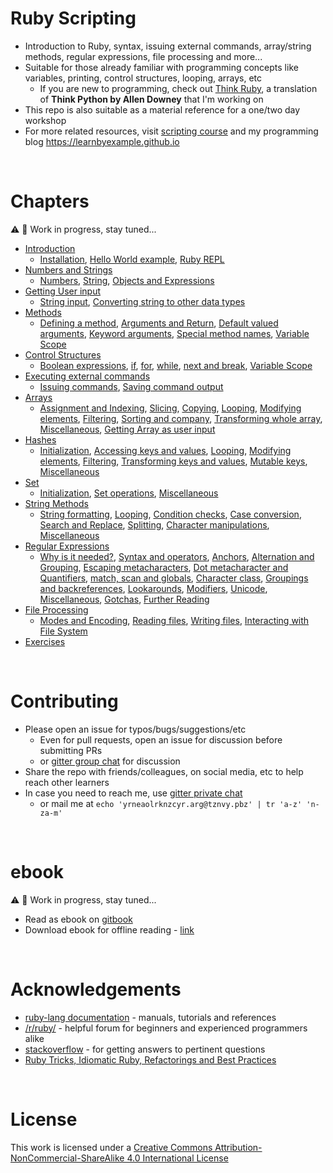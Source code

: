 # <a name="ruby-scripting"></a>Ruby Scripting

* Introduction to Ruby, syntax, issuing external commands, array/string methods, regular expressions, file processing and more...
* Suitable for those already familiar with programming concepts like variables, printing, control structures, looping, arrays, etc
    * If you are new to programming, check out [Think Ruby](https://github.com/learnbyexample/ThinkRubyBuild), a translation of **Think Python by Allen Downey** that I'm working on
* This repo is also suitable as a material reference for a one/two day workshop
* For more related resources, visit [scripting course](https://github.com/learnbyexample/scripting_course) and my programming blog https://learnbyexample.github.io

<br>

# <a name="chapters"></a>Chapters

:warning: :construction: Work in progress, stay tuned...

* [Introduction](./chapters/Introduction.md)
    * [Installation](./chapters/Introduction.md#installation), [Hello World example](./chapters/Introduction.md#hello-world-example), [Ruby REPL](./chapters/Introduction.md#ruby-repl)
* [Numbers and Strings](./chapters/Numbers_and_Strings.md)
    * [Numbers](./chapters/Numbers_and_Strings.md#numbers), [String](./chapters/Numbers_and_Strings.md#string), [Objects and Expressions](./chapters/Numbers_and_Strings.md#objects-and-expressions)
* [Getting User input](./chapters/User_input.md)
    * [String input](./chapters/User_input.md#string-input), [Converting string to other data types](./chapters/User_input.md#converting-string-to-other-data-types)
* [Methods](./chapters/Methods.md)
    * [Defining a method](./chapters/Methods.md#defining-a-method), [Arguments and Return](./chapters/Methods.md#arguments-and-return), [Default valued arguments](./chapters/Methods.md#default-valued-arguments), [Keyword arguments](./chapters/Methods.md#keyword-arguments), [Special method names](./chapters/Methods.md#special-method-names), [Variable Scope](./chapters/Methods.md#variable-scope)
* [Control Structures](./chapters/Control_structures.md)
    * [Boolean expressions](./chapters/Control_structures.md#boolean-expressions), [if](./chapters/Control_structures.md#if), [for](./chapters/Control_structures.md#for), [while](./chapters/Control_structures.md#while), [next and break](./chapters/Control_structures.md#next-and-break), [Variable Scope](./chapters/Control_structures.md#variable-scope)
* [Executing external commands](./chapters/Executing_external_commands.md)
    * [Issuing commands](./chapters/Executing_external_commands.md#issuing-commands), [Saving command output](./chapters/Executing_external_commands.md#saving-command-output)
* [Arrays](./chapters/Arrays.md)
    * [Assignment and Indexing](./chapters/Arrays.md#assignment-and-indexing), [Slicing](./chapters/Arrays.md#slicing), [Copying](./chapters/Arrays.md#copying), [Looping](./chapters/Arrays.md#looping), [Modifying elements](./chapters/Arrays.md#modifying-elements), [Filtering](./chapters/Arrays.md#filtering), [Sorting and company](./chapters/Arrays.md#sorting-and-company), [Transforming whole array](./chapters/Arrays.md#transforming-whole-array), [Miscellaneous](./chapters/Arrays.md#miscellaneous), [Getting Array as user input](./chapters/Arrays.md#getting-array-as-user-input)
* [Hashes](./chapters/Hashes.md)
    * [Initialization](./chapters/Hashes.md#initialization), [Accessing keys and values](./chapters/Hashes.md#accessing-keys-and-values), [Looping](./chapters/Hashes.md#looping), [Modifying elements](./chapters/Hashes.md#modifying-elements), [Filtering](./chapters/Hashes.md#filtering), [Transforming keys and values](./chapters/Hashes.md#transforming-keys-and-values), [Mutable keys](./chapters/Hashes.md#mutable-keys), [Miscellaneous](./chapters/Hashes.md#miscellaneous)
* [Set](./chapters/Set.md)
    * [Initialization](./chapters/Set.md#initialization), [Set operations](./chapters/Set.md#set-operations), [Miscellaneous](./chapters/Set.md#miscellaneous)
* [String Methods](./chapters/String_methods.md)
    * [String formatting](./chapters/String_methods.md#string-formatting), [Looping](./chapters/String_methods.md#looping), [Condition checks](./chapters/String_methods.md#condition-checks), [Case conversion](./chapters/String_methods.md#case-conversion), [Search and Replace](./chapters/String_methods.md#search-and-replace), [Splitting](./chapters/String_methods.md#splitting), [Character manipulations](./chapters/String_methods.md#character-manipulations), [Miscellaneous](./chapters/String_methods.md#miscellaneous)
* [Regular Expressions](./chapters/Regular_expressions.md)
    * [Why is it needed?](./chapters/Regular_expressions.md#why-is-it-needed), [Syntax and operators](./chapters/Regular_expressions.md#syntax-and-operators), [Anchors](./chapters/Regular_expressions.md#anchors), [Alternation and Grouping](./chapters/Regular_expressions.md#alternation-and-grouping), [Escaping metacharacters](./chapters/Regular_expressions.md#escaping-metacharacters), [Dot metacharacter and Quantifiers](./chapters/Regular_expressions.md#dot-metacharacter-and-quantifiers), [match, scan and globals](./chapters/Regular_expressions.md#match-scan-and-globals), [Character class](./chapters/Regular_expressions.md#character-class), [Groupings and backreferences](./chapters/Regular_expressions.md#groupings-and-backreferences), [Lookarounds](./chapters/Regular_expressions.md#lookarounds), [Modifiers](./chapters/Regular_expressions.md#modifiers), [Unicode](./chapters/Regular_expressions.md#unicode), [Miscellaneous](./chapters/Regular_expressions.md#miscellaneous), [Gotchas](./chapters/Regular_expressions.md#gotchas), [Further Reading](./chapters/Regular_expressions.md#further-reading)
* [File Processing](./chapters/File_processing.md)
    * [Modes and Encoding](./chapters/File_processing.md#modes-and-encoding), [Reading files](./chapters/File_processing.md#reading-files), [Writing files](./chapters/File_processing.md#writing-files), [Interacting with File System](./chapters/File_processing.md#interacting-with-file-system)
* [Exercises](./chapters/Exercises.md)

<br>

# <a name="contributing"></a>Contributing

* Please open an issue for typos/bugs/suggestions/etc
    * Even for pull requests, open an issue for discussion before submitting PRs
    * or [gitter group chat](https://gitter.im/learnbyexample/scripting_course) for discussion
* Share the repo with friends/colleagues, on social media, etc to help reach other learners
* In case you need to reach me, use [gitter private chat](https://gitter.im/learnbyexample)
    * or mail me at `echo 'yrneaolrknzcyr.arg@tznvy.pbz' | tr 'a-z' 'n-za-m'`

<br>

# <a name="ebook"></a>ebook

:warning: :construction: Work in progress, stay tuned...

* Read as ebook on [gitbook](https://learnbyexample.gitbooks.io/ruby-scripting/content/index.html)
* Download ebook for offline reading - [link](https://www.gitbook.com/book/learnbyexample/ruby-scripting/details)

<br>

# <a name="acknowledgements"></a>Acknowledgements

* [ruby-lang documentation](https://www.ruby-lang.org/en/documentation/) - manuals, tutorials and references
* [/r/ruby/](https://www.reddit.com/r/ruby/) - helpful forum for beginners and experienced programmers alike
* [stackoverflow](https://stackoverflow.com/tags/ruby) - for getting answers to pertinent questions
* [Ruby Tricks, Idiomatic Ruby, Refactorings and Best Practices](https://franzejr.github.io/best-ruby/index.html)

<br>

# <a name="license"></a>License

This work is licensed under a [Creative Commons Attribution-NonCommercial-ShareAlike 4.0 International License](https://creativecommons.org/licenses/by-nc-sa/4.0/)

